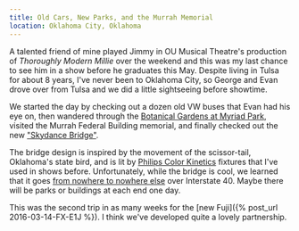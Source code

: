 ```yaml
---
title: Old Cars, New Parks, and the Murrah Memorial
location: Oklahoma City, Oklahoma
---
```


A talented friend of mine played Jimmy in OU Musical Theatre's production of
_Thoroughly Modern Millie_ over the weekend and this was my last chance to see
him in a show before he graduates this May. Despite living in Tulsa for about 8
years, I've never been to Oklahoma City, so George and Evan drove over from
Tulsa and we did a little sightseeing before showtime.

We started the day by checking out a dozen old VW buses that Evan had his eye
on, then wandered through the [Botanical Gardens at Myriad
Park](http://oklahomacitybotanicalgardens.com/), visited the Murrah Federal
Building memorial, and finally checked out the new
["Skydance Bridge"](http://www.visitokc.com/about-okc/skydance-bridge/).

The bridge design is inspired by the movement of the scissor-tail, Oklahoma's
state bird, and is lit by
[Philips Color Kinetics](http://www.colorkinetics.com/showcase/installs/Skydance-Bridge/)
fixtures that I've used in shows before. Unfortunately, while the bridge is
cool, we learned that it goes
[from nowhere to nowhere else](https://www.google.com/maps/place/Skydance+Pedestrian+Bridge,+Oklahoma+City,+OK+73109/@35.4564231,-97.5196303,17z)
over Interstate 40. Maybe there will be parks or buildings at each end one day.

This was the second trip in as many weeks for the
[new Fuji]({% post_url 2016-03-14-FX-E1J %}). I think we've developed quite a
lovely partnership.
